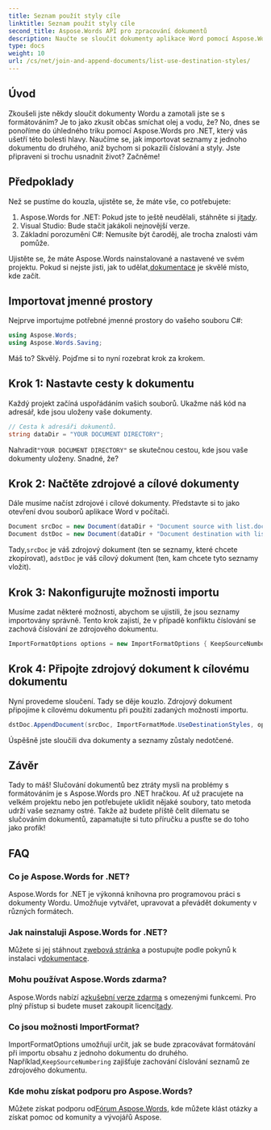 ```yaml
---
title: Seznam použít styly cíle
linktitle: Seznam použít styly cíle
second_title: Aspose.Words API pro zpracování dokumentů
description: Naučte se sloučit dokumenty aplikace Word pomocí Aspose.Words for .NET bez ztráty formátování seznamu. Podrobný průvodce pro zachování stylů dokumentů beze změny.
type: docs
weight: 10
url: /cs/net/join-and-append-documents/list-use-destination-styles/
---
```

## Úvod

Zkoušeli jste někdy sloučit dokumenty Wordu a zamotali jste se s formátováním? Je to jako zkusit občas smíchat olej a vodu, že? No, dnes se ponoříme do úhledného triku pomocí Aspose.Words pro .NET, který vás ušetří této bolesti hlavy. Naučíme se, jak importovat seznamy z jednoho dokumentu do druhého, aniž bychom si pokazili číslování a styly. Jste připraveni si trochu usnadnit život? Začněme!

## Předpoklady

Než se pustíme do kouzla, ujistěte se, že máte vše, co potřebujete:

1.  Aspose.Words for .NET: Pokud jste to ještě neudělali, stáhněte si ji[tady](https://releases.aspose.com/words/net/).
2. Visual Studio: Bude stačit jakákoli nejnovější verze.
3. Základní porozumění C#: Nemusíte být čaroděj, ale trocha znalosti vám pomůže.

 Ujistěte se, že máte Aspose.Words nainstalované a nastavené ve svém projektu. Pokud si nejste jisti, jak to udělat,[dokumentace](https://reference.aspose.com/words/net/) je skvělé místo, kde začít.

## Importovat jmenné prostory

Nejprve importujme potřebné jmenné prostory do vašeho souboru C#:

```csharp
using Aspose.Words;
using Aspose.Words.Saving;
```

Máš to? Skvělý. Pojďme si to nyní rozebrat krok za krokem.

## Krok 1: Nastavte cesty k dokumentu

Každý projekt začíná uspořádáním vašich souborů. Ukažme náš kód na adresář, kde jsou uloženy vaše dokumenty.

```csharp
// Cesta k adresáři dokumentů.
string dataDir = "YOUR DOCUMENT DIRECTORY";
```

 Nahradit`"YOUR DOCUMENT DIRECTORY"` se skutečnou cestou, kde jsou vaše dokumenty uloženy. Snadné, že?

## Krok 2: Načtěte zdrojové a cílové dokumenty

Dále musíme načíst zdrojové i cílové dokumenty. Představte si to jako otevření dvou souborů aplikace Word v počítači.

```csharp
Document srcDoc = new Document(dataDir + "Document source with list.docx");
Document dstDoc = new Document(dataDir + "Document destination with list.docx");
```

 Tady,`srcDoc` je váš zdrojový dokument (ten se seznamy, které chcete zkopírovat), a`dstDoc` je váš cílový dokument (ten, kam chcete tyto seznamy vložit).

## Krok 3: Nakonfigurujte možnosti importu

Musíme zadat některé možnosti, abychom se ujistili, že jsou seznamy importovány správně. Tento krok zajistí, že v případě konfliktu číslování se zachová číslování ze zdrojového dokumentu.

```csharp
ImportFormatOptions options = new ImportFormatOptions { KeepSourceNumbering = true };
```

## Krok 4: Připojte zdrojový dokument k cílovému dokumentu

Nyní provedeme sloučení. Tady se děje kouzlo. Zdrojový dokument připojíme k cílovému dokumentu při použití zadaných možností importu.

```csharp
dstDoc.AppendDocument(srcDoc, ImportFormatMode.UseDestinationStyles, options);
```

Úspěšně jste sloučili dva dokumenty a seznamy zůstaly nedotčené.

## Závěr

Tady to máš! Slučování dokumentů bez ztráty mysli na problémy s formátováním je s Aspose.Words pro .NET hračkou. Ať už pracujete na velkém projektu nebo jen potřebujete uklidit nějaké soubory, tato metoda udrží vaše seznamy ostré. Takže až budete příště čelit dilematu se slučováním dokumentů, zapamatujte si tuto příručku a pusťte se do toho jako profík!

## FAQ

### Co je Aspose.Words for .NET?
Aspose.Words for .NET je výkonná knihovna pro programovou práci s dokumenty Wordu. Umožňuje vytvářet, upravovat a převádět dokumenty v různých formátech.

### Jak nainstaluji Aspose.Words for .NET?
 Můžete si jej stáhnout z[webová stránka](https://releases.aspose.com/words/net/) a postupujte podle pokynů k instalaci v[dokumentace](https://reference.aspose.com/words/net/).

### Mohu používat Aspose.Words zdarma?
 Aspose.Words nabízí a[zkušební verze zdarma](https://releases.aspose.com/) s omezenými funkcemi. Pro plný přístup si budete muset zakoupit licenci[tady](https://purchase.aspose.com/buy).

### Co jsou možnosti ImportFormat?
 ImportFormatOptions umožňují určit, jak se bude zpracovávat formátování při importu obsahu z jednoho dokumentu do druhého. Například,`KeepSourceNumbering` zajišťuje zachování číslování seznamů ze zdrojového dokumentu.

### Kde mohu získat podporu pro Aspose.Words?
 Můžete získat podporu od[Fórum Aspose.Words](https://forum.aspose.com/c/words/8), kde můžete klást otázky a získat pomoc od komunity a vývojářů Aspose.

